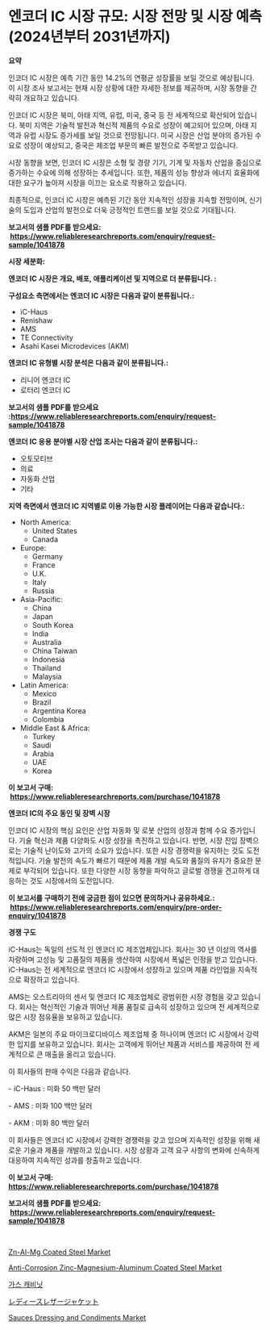 <p><h1>엔코더 IC 시장 규모: 시장 전망 및 시장 예측 (2024년부터 2031년까지)</h1></p><p><strong>요약</strong></p>
<p><p>인코더 IC 시장은 예측 기간 동안 14.2%의 연평균 성장률을 보일 것으로 예상됩니다. 이 시장 조사 보고서는 현재 시장 상황에 대한 자세한 정보를 제공하며, 시장 동향을 간략히 개요하고 있습니다. </p><p>인코더 IC 시장은 북미, 아태 지역, 유럽, 미국, 중국 등 전 세계적으로 확산되어 있습니다. 북미 지역은 기술적 발전과 혁신적 제품의 수요로 성장이 예고되어 있으며, 아태 지역과 유럽 시장도 증가세를 보일 것으로 전망됩니다. 미국 시장은 산업 분야의 증가된 수요로 성장이 예상되고, 중국은 제조업 부문의 빠른 발전으로 주목받고 있습니다.</p><p>시장 동향을 보면, 인코더 IC 시장은 소형 및 경량 기기, 기계 및 자동차 산업을 중심으로 증가하는 수요에 의해 성장하는 추세입니다. 또한, 제품의 성능 향상과 에너지 효율화에 대한 요구가 높아져 시장을 이끄는 요소로 작용하고 있습니다.</p><p>최종적으로, 인코더 IC 시장은 예측된 기간 동안 지속적인 성장을 지속할 전망이며, 신기술의 도입과 산업의 발전으로 더욱 긍정적인 트랜드를 보일 것으로 기대됩니다.</p></p>
<p><strong>보고서의 샘플 PDF를 받으세요: &nbsp;<a href="https://www.reliableresearchreports.com/enquiry/request-sample/1041878">https://www.reliableresearchreports.com/enquiry/request-sample/1041878</a></strong></p>
<p><strong>시장 세분화:</strong></p>
<p><strong> 엔코더 IC 시장은 개요, 배포, 애플리케이션 및 지역으로 더 분류됩니다. :</strong></p>
<p><strong>구성요소 측면에서는 엔코더 IC 시장은 다음과 같이 분류됩니다.:</strong></p>
<p><ul><li>iC-Haus</li><li>Renishaw</li><li>AMS</li><li>TE Connectivity</li><li>Asahi Kasei Microdevices (AKM)</li></ul></p>
<p><strong> 엔코더 IC 유형별 시장 분석은 다음과 같이 분류됩니다.:</strong></p>
<p><ul><li>리니어 엔코더 IC</li><li>로터리 엔코더 IC</li></ul></p>
<p><strong>보고서의 샘플 PDF를 받으세요 :<a href="https://www.reliableresearchreports.com/enquiry/request-sample/1041878">https://www.reliableresearchreports.com/enquiry/request-sample/1041878</a></strong></p>
<p><strong> 엔코더 IC 응용 분야별 시장 산업 조사는 다음과 같이 분류됩니다.:</strong></p>
<p><ul><li>오토모티브</li><li>의료</li><li>자동화 산업</li><li>기타</li></ul></p>
<p><strong>지역 측면에서 엔코더 IC 지역별로 이용 가능한 시장 플레이어는 다음과 같습니다.:</strong></p>
<p><ul>
    <li>
        North America:
        <ul>
            <li>United States</li>
            <li>Canada</li>
        </ul>
    </li>
    <li>
        Europe:
        <ul>
            <li>Germany</li>
            <li>France</li>
            <li>U.K.</li>
            <li>Italy</li>
            <li>Russia</li>
        </ul>
    </li>
    <li>
        Asia-Pacific:
        <ul>
            <li>China</li>
            <li>Japan</li>
            <li>South Korea</li>
            <li>India</li>
            <li>Australia</li>
            <li>China Taiwan</li>
            <li>Indonesia</li>
            <li>Thailand</li>
            <li>Malaysia</li>
        </ul>
    </li>
    <li>
        Latin America:
        <ul>
            <li>Mexico</li>
            <li>Brazil</li>
            <li>Argentina Korea</li>
            <li>Colombia</li>
        </ul>
    </li>
    <li>
        Middle East & Africa:
        <ul>
            <li>Turkey</li>
            <li>Saudi</li>
            <li>Arabia</li>
            <li>UAE</li>
            <li>Korea</li>
        </ul>
    </li>
    </ul></p>
<p><strong>이 보고서 구매: &nbsp;<a href="https://www.reliableresearchreports.com/purchase/1041878">https://www.reliableresearchreports.com/purchase/1041878</a></strong></p>
<p><strong>엔코더 IC의 주요 동인 및 장벽 시장</strong></p>
<p><p>인코더 IC 시장의 핵심 요인은 산업 자동화 및 로봇 산업의 성장과 함께 수요 증가입니다. 기술 혁신과 제품 다양화도 시장 성장을 촉진하고 있습니다. 반면, 시장 진입 장벽으로는 기술적 난이도와 고가의 소요가 있습니다. 또한 시장 경쟁력을 유지하는 것도 도전적입니다. 기술 발전의 속도가 빠르기 때문에 제품 개발 속도와 품질의 유지가 중요한 문제로 부각되어 있습니다. 또한 다양한 시장 동향을 파악하고 글로벌 경쟁을 견고하게 대응하는 것도 시장에서의 도전입니다.</p></p>
<p><strong>이 보고서를 구매하기 전에 궁금한 점이 있으면 문의하거나 공유하세요.: &nbsp;<a href="https://www.reliableresearchreports.com/enquiry/pre-order-enquiry/1041878">https://www.reliableresearchreports.com/enquiry/pre-order-enquiry/1041878</a></strong></p>
<p><strong>경쟁 구도</strong></p>
<p><p>iC-Haus는 독일의 선도적 인 엔코더 IC 제조업체입니다. 회사는 30 년 이상의 역사를 자랑하며 고성능 및 고품질의 제품을 생산하여 시장에서 폭넓은 인정을 받고 있습니다. iC-Haus는 전 세계적으로 엔코더 IC 시장에서 성장하고 있으며 제품 라인업을 지속적으로 확장하고 있습니다.</p><p>AMS는 오스트리아의 센서 및 엔코더 IC 제조업체로 광범위한 시장 경험을 갖고 있습니다. 회사는 혁신적인 기술과 뛰어난 제품 품질로 급속히 성장하고 있으며 전 세계적으로 많은 시장 점유율을 보유하고 있습니다.</p><p>AKM은 일본의 주요 마이크로디바이스 제조업체 중 하나이며 엔코더 IC 시장에서 강력한 입지를 보유하고 있습니다. 회사는 고객에게 뛰어난 제품과 서비스를 제공하여 전 세계적으로 큰 매출을 올리고 있습니다.</p><p>이 회사들의 판매 수익은 다음과 같습니다.</p><p>- iC-Haus : 미화 50 백만 달러</p><p>- AMS : 미화 100 백만 달러</p><p>- AKM : 미화 80 백만 달러</p><p>이 회사들은 엔코더 IC 시장에서 강력한 경쟁력을 갖고 있으며 지속적인 성장을 위해 새로운 기술과 제품을 개발하고 있습니다. 시장 상황과 고객 요구 사항의 변화에 신속하게 대응하여 지속적인 성과를 창출하고 있습니다.</p></p>
<p><strong>이 보고서 구매: &nbsp; <a href="https://www.reliableresearchreports.com/purchase/1041878">https://www.reliableresearchreports.com/purchase/1041878</a></strong></p>
<p><strong>보고서의 샘플 PDF를 받으세요: &nbsp;<a href="https://www.reliableresearchreports.com/enquiry/request-sample/1041878">https://www.reliableresearchreports.com/enquiry/request-sample/1041878</a></strong><strong></strong></p>
<p>&nbsp;</p>
<p><p><a href="https://github.com/ashepherd82/Market-Research-Report-List-3/blob/main/zn-al-mg-coated-steel-market.md">Zn-Al-Mg Coated Steel Market</a></p><p><a href="https://github.com/irfadac/Market-Research-Report-List-2/blob/main/anti-corrosion-zinc-magnesium-aluminum-coated-steel-market.md">Anti-Corrosion Zinc-Magnesium-Aluminum Coated Steel Market</a></p><p><a href="https://github.com/lkwggful07722/Market-Research-Report-List-1/blob/main/17437262017.md">가스 캐비닛</a></p><p><a href="https://github.com/ycmtqqhvk3273/Market-Research-Report-List-1/blob/main/75009212445.md">レディースレザージャケット</a></p><p><a href="https://issuu.com/reportprime-2/docs/sauces-dressing-and-condiments-mark_23749e08662242">Sauces Dressing and Condiments Market</a></p></p>
